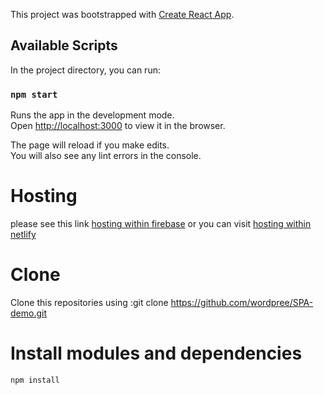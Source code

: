 This project was bootstrapped with [Create React App](https://github.com/facebook/create-react-app).

## Available Scripts

In the project directory, you can run:

### `npm start`

Runs the app in the development mode.<br>
Open [http://localhost:3000](http://localhost:3000) to view it in the browser.

The page will reload if you make edits.<br>
You will also see any lint errors in the console.

# Hosting

please see this link [hosting within firebase](https://spa-demo-e4d44.firebaseapp.com/) or
you can visit [hosting within netlify](https://spa-demo.netlify.com/)

# Clone

Clone this repositories using :git clone https://github.com/wordpree/SPA-demo.git

# Install modules and dependencies

`npm install`
